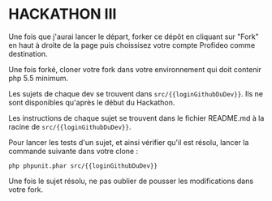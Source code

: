 # HACKATHON III

Une fois que j'aurai lancer le départ, forker ce dépôt en cliquant sur "Fork" en haut à droite de la page puis choissisez votre compte Profideo comme destination.

Une fois forké, cloner votre fork dans votre environnement qui doit contenir php 5.5 minimum.

Les sujets de chaque dev se trouvent dans `src/{{loginGithubDuDev}}`. Ils ne sont disponibles qu'après le début du Hackathon.

Les instructions de chaque sujet se trouvent dans le fichier README.md à la racine de `src/{{loginGithubDuDev}}`.

Pour lancer les tests d'un sujet, et ainsi vérifier qu'il est résolu, lancer la commande suivante dans votre clone :

```
php phpunit.phar src/{{loginGithubDuDev}}
```

Une fois le sujet résolu, ne pas oublier de pousser les modifications dans votre fork.
